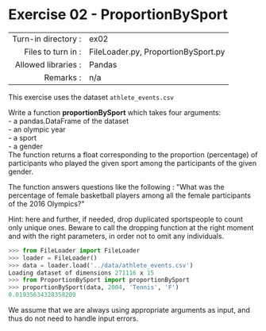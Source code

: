 # Exercise 02 - ProportionBySport

|                         |                    |
| -----------------------:| ------------------ |
|   Turn-in directory :   |  ex02              |
|   Files to turn in :    |  FileLoader.py, ProportionBySport.py |
|   Allowed libraries :   |  Pandas            |
|   Remarks :             |  n/a               |

This exercise uses the dataset `athlete_events.csv`

Write a function __proportionBySport__ which takes four arguments:  
	- a pandas.DataFrame of the dataset  
	- an olympic year  
	- a sport  
	- a gender  
The function returns a float corresponding to the proportion (percentage) of participants who played the given sport among the participants of the given gender.

The function answers questions like the following : "What was the percentage of female basketball players among all the female participants of the 2016 Olympics?"

Hint: here and further, if needed, drop duplicated sportspeople to count only unique ones. Beware to call the dropping function at the right moment and with the right parameters, in order not to omit any individuals.

```python
>>> from FileLoader import FileLoader
>>> loader = FileLoader()
>>> data = loader.load('../data/athlete_events.csv')
Loading dataset of dimensions 271116 x 15
>>> from ProportionBySport import proportionBySport
>>> proportionBySport(data, 2004, 'Tennis', 'F')
0.01935634328358209
```

We assume that we are always using appropriate arguments as input, and thus do not need to handle input errors.
